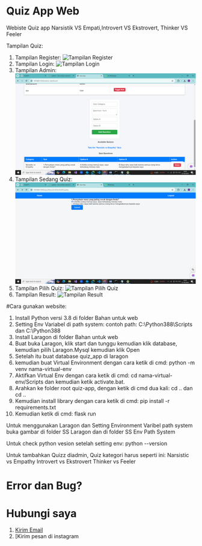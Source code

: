 # Quiz App Web
Webiste Quiz app Narsistik VS Empati,Introvert VS Ekstrovert, Thinker VS Feeler

Tampilan Quiz:
1. Tampilan Register: ![Tampilan Register]()
2. Tampilan Login: ![Tampilan Login]()
3. Tampilan Admin: ![Tampilan Admin](https://github.com/AnandaRauf/quiz-app-web/blob/main/SS%20Tampilan/Screenshot%20(251).png?raw=true)
4. Tampilan Sedang Quiz: ![Tampilan sedang Quiz](https://github.com/AnandaRauf/quiz-app-web/blob/main/SS%20Tampilan/Screenshot%20(245).png?raw=true)
5. Tampilan Pilih Quiz: ![Tampilan Pilih Quiz]()
6. Tampilan Result: ![Tampilan Result]()


#Cara gunakan website:

1. Install Python versi 3.8 di folder Bahan untuk web
2. Setting Env Variabel di path system: contoh path: C:\Python388\Scripts dan C:\Python388
3. Install Laragon di folder Bahan untuk web
4. Buat buka Laragon, klik start dan tunggu kemudian klik database, kemudian pilih Laragon.Mysql kemudian klik Open
5. Setelah itu buat database quiz_app di laragon
6. kemudian buat Virtual Environment dengan cara ketik di cmd: python -m venv nama-virtual-env
7. Aktifkan Virtual Env dengan cara ketik di cmd: cd nama-virtual-env/Scripts dan kemudian ketik activate.bat.
8. Arahkan ke folder root quiz-app, dengan ketik di cmd dua kali: cd .. dan cd ..
9. Kemudian install library dengan cara ketik di cmd: pip install -r requirements.txt
10. Kemudian ketik di cmd: flask run

Untuk menggunakan Laragon dan Setting Environment Varibel path system buka gambar di folder SS Laragon dan di folder SS Env Path System

Untuk check python vesion setelah setting env: python --version

Untuk tambahkan Quizz diadmin, Quiz kategori harus seperti ini:
Narsistic vs Empathy
Introvert vs Ekstrovert
Thinker vs Feeler

# Error dan Bug?
# Hubungi saya
1. [Kirim Email](https://mailto:anandaraufm@gmail.com)
2. [Kirim pesan di instagram
